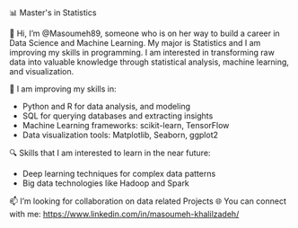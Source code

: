 📊 Master's in Statistics

👋 Hi, I’m @Masoumeh89, someone who is on her way to build a career in Data Science and Machine Learning. My major is Statistics and I am improving my skills in programming. I am interested in transforming raw data into valuable knowledge through statistical analysis, machine learning, and visualization.

🌱 I am improving my skills in:
   - Python and R for data analysis, and modeling
   - SQL for querying databases and extracting insights
   - Machine Learning frameworks: scikit-learn, TensorFlow
   - Data visualization tools: Matplotlib, Seaborn, ggplot2
     
🔍 Skills that I am interested to learn in the near future:
   - Deep learning techniques for complex data patterns
   - Big data technologies like Hadoop and Spark
  

📫 I’m looking for collaboration on data related Projects
🌐 You can connect with me:
     https://www.linkedin.com/in/masoumeh-khalilzadeh/
      

<!---
Masoumeh89/Masoumeh89 is a ✨ special ✨ repository because its `README.md` (this file) appears on your GitHub profile.
You can click the Preview link to take a look at your changes.
--->

